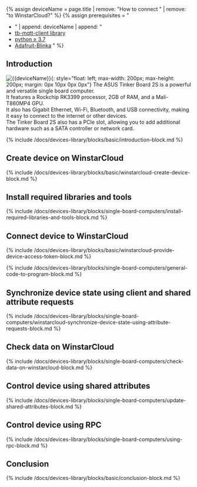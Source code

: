 
{% assign deviceName = page.title | remove: "How to connect " | remove: "to WinstarCloud?" %}
{% assign prerequisites = "
- " | append: deviceName | append: "
- [tb-mqtt-client library](https://pypi.org/project/tb-mqtt-client/)
- [python ≥ 3.7](https://www.python.org/)
- [Adafruit-Blinka](https://pypi.org/project/Adafruit-Blinka/) "
 %}

## Introduction

![{{deviceName}}](/images/devices-library/{{page.deviceImageFileName}}){: style="float: left; max-width: 200px; max-height: 200px; margin: 0px 10px 0px 0px"}
The ASUS Tinker Board 2S is a powerful and versatile single board computer.  
 It features a Rockchip RK3399 processor, 2GB of RAM, and a Mali-T860MP4 GPU.  
 It also has Gigabit Ethernet, Wi-Fi, Bluetooth, and USB connectivity, making it easy to connect to the internet or other devices.  
 The Tinker Board 2S also has a PCIe slot, allowing you to add additional hardware such as a SATA controller or network card.  


{% include /docs/devices-library/blocks/basic/introduction-block.md %}

## Create device on WinstarCloud

{% include /docs/devices-library/blocks/basic/winstarcloud-create-device-block.md %}

## Install required libraries and tools

{% include /docs/devices-library/blocks/single-board-computers/install-required-libraries-and-tools-block.md %}

## Connect device to WinstarCloud

{% include /docs/devices-library/blocks/basic/winstarcloud-provide-device-access-token-block.md %}

{% include /docs/devices-library/blocks/single-board-computers/general-code-to-program-block.md %}

## Synchronize device state using client and shared attribute requests
{% include /docs/devices-library/blocks/single-board-computers/winstarcloud-synchronize-device-state-using-attribute-requests-block.md %}

## Check data on WinstarCloud

{% include /docs/devices-library/blocks/single-board-computers/check-data-on-winstarcloud-block.md %}

## Control device using shared attributes

{% include /docs/devices-library/blocks/single-board-computers/update-shared-attributes-block.md %}

## Control device using RPC

{% include /docs/devices-library/blocks/single-board-computers/using-rpc-block.md %}

## Conclusion

{% include /docs/devices-library/blocks/basic/conclusion-block.md %}
